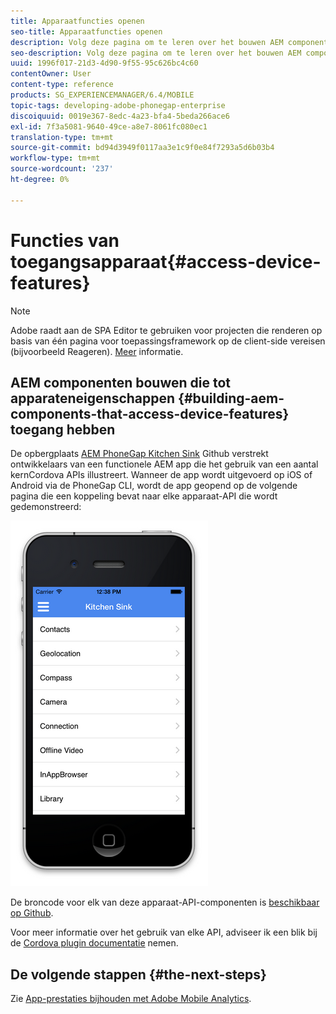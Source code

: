 ```yaml
---
title: Apparaatfuncties openen
seo-title: Apparaatfuncties openen
description: Volg deze pagina om te leren over het bouwen AEM componenten die tot apparateneigenschappen toegang hebben. De AEM gegevensopslagruimte van PhoneGap Kitchen Sink Github biedt ontwikkelaars een functionele AEM app die het gebruik van een aantal core Cordova-API's illustreert.
seo-description: Volg deze pagina om te leren over het bouwen AEM componenten die tot apparateneigenschappen toegang hebben. De AEM gegevensopslagruimte van PhoneGap Kitchen Sink Github biedt ontwikkelaars een functionele AEM app die het gebruik van een aantal core Cordova-API's illustreert.
uuid: 1996f017-21d3-4d90-9f55-95c626bc4c60
contentOwner: User
content-type: reference
products: SG_EXPERIENCEMANAGER/6.4/MOBILE
topic-tags: developing-adobe-phonegap-enterprise
discoiquuid: 0019e367-8edc-4a23-bfa4-5beda266ace6
exl-id: 7f3a5081-9640-49ce-a8e7-8061fc080ec1
translation-type: tm+mt
source-git-commit: bd94d3949f0117aa3e1c9f0e84f7293a5d6b03b4
workflow-type: tm+mt
source-wordcount: '237'
ht-degree: 0%

---
```


# Functies van toegangsapparaat{#access-device-features}

>[!NOTE]
>
>Adobe raadt aan de SPA Editor te gebruiken voor projecten die renderen op basis van één pagina voor toepassingsframework op de client-side vereisen (bijvoorbeeld Reageren). [Meer](/help/sites-developing/spa-overview.md) informatie.

## AEM componenten bouwen die tot apparateneigenschappen {#building-aem-components-that-access-device-features} toegang hebben

De opbergplaats [AEM PhoneGap Kitchen Sink](https://github.com/blefebvre/aem-phonegap-kitchen-sink) Github verstrekt ontwikkelaars van een functionele AEM app die het gebruik van een aantal kernCordova APIs illustreert. Wanneer de app wordt uitgevoerd op iOS of Android via de PhoneGap CLI, wordt de app geopend op de volgende pagina die een koppeling bevat naar elke apparaat-API die wordt gedemonstreerd:

![chlimage_1-107](assets/chlimage_1-107.png)

De broncode voor elk van deze apparaat-API-componenten is [beschikbaar op Github](https://github.com/blefebvre/aem-phonegap-kitchen-sink/tree/master/content/src/main/content/jcr_root/apps/brucelefebvre/kitchen-sink/components).

Voor meer informatie over het gebruik van elke API, adviseer ik een blik bij de [Cordova plugin documentatie](https://docs.phonegap.com/en/4.0.0/cordova_plugins_pluginapis.md.html) nemen.

## De volgende stappen {#the-next-steps}

Zie [App-prestaties bijhouden met Adobe Mobile Analytics](/help/mobile/phonegap-intro-to-app-analytics.md).
